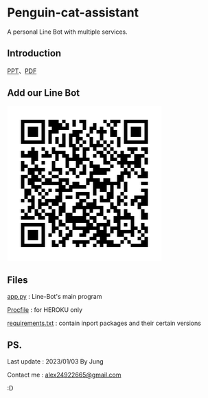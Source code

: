 # Penguin-cat-assistant
A personal Line Bot with multiple services. 


## Introduction
[PPT](https://github.com/Jung217/Penguin-cat-assistant/blob/main/Introduction/%E7%AC%AC%E5%85%AB%E7%B5%84-%E8%B2%93%E8%B2%93%E4%BC%81%E9%B5%9D%E5%B0%8F%E5%8A%A9%E6%89%8B.pptx)、[PDF](https://github.com/Jung217/Penguin-cat-assistant/blob/main/Introduction/%E7%AC%AC%E5%85%AB%E7%B5%84-%E8%B2%93%E8%B2%93%E4%BC%81%E9%B5%9D%E5%B0%8F%E5%8A%A9%E6%89%8B.pdf)


## Add our Line Bot
![image](https://github.com/Jung217/Penguin-cat-assistant/blob/main/pic/Line.png)


## Files
[app.py](https://github.com/Jung217/Penguin-cat-assistant/blob/main/app.py) : Line-Bot's main program

[Procfile](https://github.com/Jung217/Penguin-cat-assistant/blob/main/Procfile) : for HEROKU only

[requirements.txt](https://github.com/Jung217/Penguin-cat-assistant/blob/main/requirements.txt) : contain inport packages and their certain versions 



## PS.

Last update : 2023/01/03 By Jung 

Contact me : alex24922665@gmail.com

:D